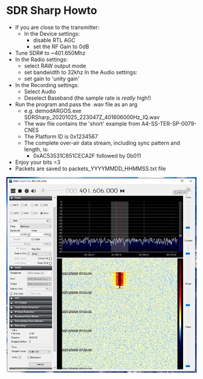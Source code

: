 # SDR Sharp Howto
- If you are close to the transmitter:
  - In the Device settings:
    - disable RTL AGC
    - set the RF Gain to 0dB
- Tune SDR# to ~401.650Mhz
- In the Radio settings:
  - select RAW output mode
  - set bandwidth to 32khz
 In the Audio settings:
  - set gain to 'unity gain'
- In the Recording settings:
  - Select Audio
  - Deselect Baseband (the sample rate is _really_ high!)
- Run the program and pass the .wav file as an arg
  - e.g. demodARGOS.exe SDRSharp_20201025_223047Z_401606000Hz_IQ.wav
  - The wav file contains the 'short' example from A4-SS-TER-SP-0079-CNES
  - The Platform ID is 0x1234567
  - The complete over-air data stream, including sync pattern and length, is:
    - 0xAC53531C651CECA2F followed by 0b011
- Enjoy your bits =3
- Packets are saved to packets_YYYYMMDD_HHMMSS.txt file

![SDR# Capture](Capture.JPG)
